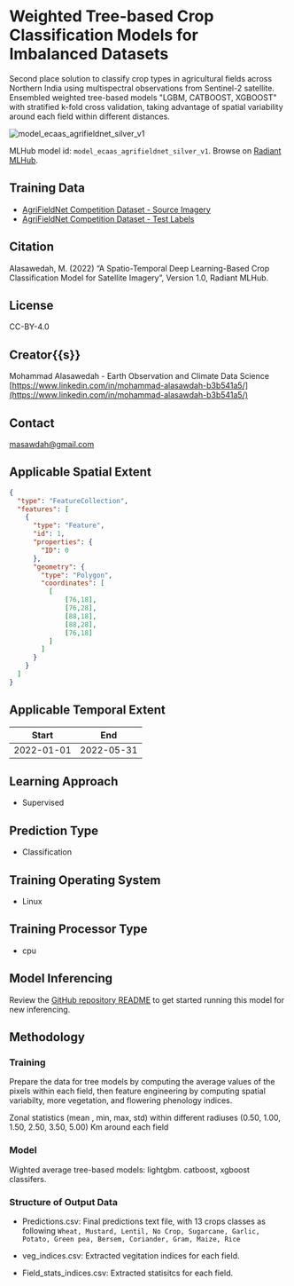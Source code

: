 # Weighted Tree-based Crop Classification Models for Imbalanced Datasets

Second place solution to classify crop types in agricultural fields across Northern India using multispectral observations from Sentinel-2 satellite. Ensembled weighted tree-based models "LGBM, CATBOOST, XGBOOST" with stratified k-fold cross validation, taking advantage of spatial variability around each field within different distances.

![model_ecaas_agrifieldnet_silver_v1](https://radiantmlhub.blob.core.windows.net/frontend-dataset-images/odk_sample_agricultural_dataset.png)

MLHub model id: `model_ecaas_agrifieldnet_silver_v1`. Browse on [Radiant MLHub](https://mlhub.earth/model/model_ecaas_agrifieldnet_silver_v1).

## Training Data

- [AgriFieldNet Competition Dataset - Source Imagery](https://api.radiant.earth/mlhub/v1/collections/ref_agrifieldnet_competition_v1_source)
- [AgriFieldNet Competition Dataset - Test Labels](https://api.radiant.earth/mlhub/v1/collections/ref_agrifieldnet_competition_v1_labels_train)


## Citation

Alasawedah, M. (2022) “A Spatio-Temporal Deep Learning-Based Crop Classification
Model for Satellite Imagery”, Version 1.0, Radiant MLHub.

## License

CC-BY-4.0

## Creator{{s}}

Mohammad Alasawedah - Earth Observation and Climate Data Science
[https://www.linkedin.com/in/mohammad-alasawdah-b3b541a5/](https://www.linkedin.com/in/mohammad-alasawdah-b3b541a5/)


## Contact

masawdah@gmail.com

## Applicable Spatial Extent

```geojson
{
  "type": "FeatureCollection",
  "features": [
    {
      "type": "Feature",
      "id": 1,
      "properties": {
        "ID": 0
      },
      "geometry": {
        "type": "Polygon",
        "coordinates": [
          [
              [76,18],
              [76,28],
              [88,18],
              [88,28],
              [76,18]
          ]
        ]
      }
    }
  ]
}
```

## Applicable Temporal Extent

| Start | End |
|-------|-----|
| 2022-01-01 | 2022-05-31 |


## Learning Approach

- Supervised


## Prediction Type

- Classification


## Training Operating System

- Linux

## Training Processor Type

- cpu

## Model Inferencing

Review the [GitHub repository README](../README.md) to get started running
this model for new inferencing.

## Methodology


### Training

Prepare the data for tree models by computing the average values of the pixels within each field, then feature engineering by computing spatial variabilty, more vegetation, and flowering phenology indices.

Zonal statistics  (mean , min, max, std) within different radiuses (0.50, 1.00, 1.50, 2.50, 3.50, 5.00) Km around each field

### Model

Wighted average tree-based models: lightgbm. catboost, xgboost classifers.

### Structure of Output Data
- Predictions.csv: Final predictions text file, with 13 crops classes as following `Wheat, Mustard, Lentil, No Crop, Sugarcane, Garlic, Potato, Green pea, Bersem, Coriander, Gram, Maize, Rice` 

- veg_indices.csv: Extracted vegitation indices for each field.

- Field_stats_indices.csv: Extracted statisitcs for each field. 

